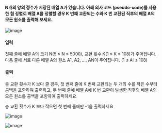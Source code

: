 #### N개의 양의 정수가 저장된 배열 A가 있습니다. 아래 의사 코드 (pseudo-code)를 사용한 힙 정렬로 배열 A를 정렬할 경우 K 번째 교환되는 수와 K 번 교환된 직후의 배열 A의 모든 원소를 출력해 보세요.

![image](https://github.com/dongspam0209/coding_test/assets/98256216/c84e1b42-7397-427e-a11b-bebe99606709)

#### 입력
첫째 줄에 배열 A의 크기 N(5 ≤ N ≤ 5000), 교환 횟수 K(1 ≤ K ≤ 108)가 주어집니다.
다음 줄에 서로 다른 배열 A의 원소 A1, A2, ..., AN이 주어집니다. (1 ≤ Ai ≤ 108)

#### 출력
총 교환 횟수가 K 보다 클 경우, 첫 번째 줄에 K 번째 교환되는 두 개의 수를 작은 수부터 공백을 포함하여 출력하고, 두 번째 줄에 배열 A에 K 번 교환이 발생한 직후의 배열 A의 모든 원소를 공백을 포함하여 출력하세요.

총 교환 횟수가 K 보다 작으면 첫 번째 줄에만 -1을 출력하세요

![image](https://github.com/dongspam0209/coding_test/assets/98256216/87b4f3e4-718e-4bb5-b42c-2a88912c7a3e)

![image](https://github.com/dongspam0209/coding_test/assets/98256216/58086a87-6fbe-45da-9720-c8e0e2a9c35d)
